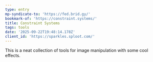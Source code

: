 ```yaml
---
type: entry
mp-syndicate-to: 'https://fed.brid.gy/'
bookmark-of: 'https://constraint.systems/'
title: Constraint Systems
tags: tools
date: '2025-09-22T19:48:14.178Z'
client_id: 'https://sparkles.sploot.com/'
---
```

This is a neat collection of tools for image manipulation with some cool effects.
